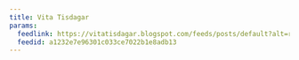 ```yaml
---
title: Vita Tisdagar
params:
  feedlink: https://vitatisdagar.blogspot.com/feeds/posts/default?alt=rss
  feedid: a1232e7e96301c033ce7022b1e8adb13
---
```

